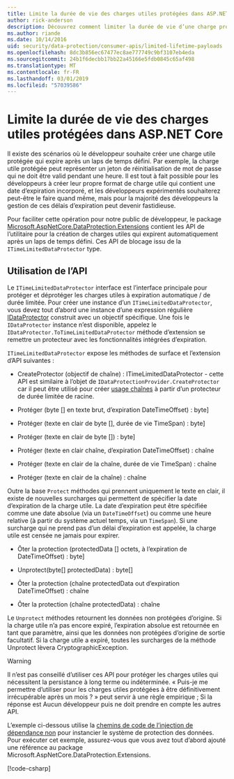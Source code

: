 ```yaml
---
title: Limite la durée de vie des charges utiles protégées dans ASP.NET Core
author: rick-anderson
description: Découvrez comment limiter la durée de vie d’une charge protégée à l’aide de l’API de Protection des données ASP.NET Core.
ms.author: riande
ms.date: 10/14/2016
uid: security/data-protection/consumer-apis/limited-lifetime-payloads
ms.openlocfilehash: 8dc3b856ec67477ec8ae777749c9bf3107eb4eda
ms.sourcegitcommit: 24b1f6decbb17bb22a45166e5fdb0845c65af498
ms.translationtype: MT
ms.contentlocale: fr-FR
ms.lasthandoff: 03/01/2019
ms.locfileid: "57039586"
---
```

# <a name="limit-the-lifetime-of-protected-payloads-in-aspnet-core"></a>Limite la durée de vie des charges utiles protégées dans ASP.NET Core

Il existe des scénarios où le développeur souhaite créer une charge utile protégée qui expire après un laps de temps défini. Par exemple, la charge utile protégée peut représenter un jeton de réinitialisation de mot de passe qui ne doit être valid pendant une heure. Il est tout à fait possible pour les développeurs à créer leur propre format de charge utile qui contient une date d’expiration incorporé, et les développeurs expérimentés souhaiterez peut-être le faire quand même, mais pour la majorité des développeurs la gestion de ces délais d’expiration peut devenir fastidieuse.

Pour faciliter cette opération pour notre public de développeur, le package [Microsoft.AspNetCore.DataProtection.Extensions](https://www.nuget.org/packages/Microsoft.AspNetCore.DataProtection.Extensions/) contient les API de l’utilitaire pour la création de charges utiles qui expirent automatiquement après un laps de temps défini. Ces API de blocage issu de la `ITimeLimitedDataProtector` type.

## <a name="api-usage"></a>Utilisation de l’API

Le `ITimeLimitedDataProtector` interface est l’interface principale pour protéger et déprotéger les charges utiles à expiration automatique / de durée limitée. Pour créer une instance d’un `ITimeLimitedDataProtector`, vous devez tout d’abord une instance d’une expression régulière [IDataProtector](xref:security/data-protection/consumer-apis/overview) construit avec un objectif spécifique. Une fois le `IDataProtector` instance n’est disponible, appelez le `IDataProtector.ToTimeLimitedDataProtector` méthode d’extension se remettre un protecteur avec les fonctionnalités intégrées d’expiration.

`ITimeLimitedDataProtector` expose les méthodes de surface et l’extension d’API suivantes :

* CreateProtector (objectif de chaîne) : ITimeLimitedDataProtector - cette API est similaire à l’objet de `IDataProtectionProvider.CreateProtector` car il peut être utilisé pour créer [usage chaînes](xref:security/data-protection/consumer-apis/purpose-strings) à partir d’un protecteur de durée limitée de racine.

* Protéger (byte [] en texte brut, d’expiration DateTimeOffset) : byte]

* Protéger (texte en clair de byte [], durée de vie TimeSpan) : byte]

* Protéger (texte en clair de byte []) : byte]

* Protéger (texte en clair chaîne, d’expiration DateTimeOffset) : chaîne

* Protéger (texte en clair de la chaîne, durée de vie TimeSpan) : chaîne

* Protéger (texte en clair de la chaîne) : chaîne

Outre la base `Protect` méthodes qui prennent uniquement le texte en clair, il existe de nouvelles surcharges qui permettent de spécifier la date d’expiration de la charge utile. La date d’expiration peut être spécifiée comme une date absolue (via un `DateTimeOffset`) ou comme une heure relative (à partir du système actuel temps, via un `TimeSpan`). Si une surcharge qui ne prend pas d’un délai d’expiration est appelée, la charge utile est censée ne jamais pour expirer.

* Ôter la protection (protectedData [] octets, à l’expiration de DateTimeOffset) : byte]

* Unprotect(byte[] protectedData) : byte[]

* Ôter la protection (chaîne protectedData out d’expiration DateTimeOffset) : chaîne

* Ôter la protection (chaîne protectedData) : chaîne

Le `Unprotect` méthodes retournent les données non protégées d’origine. Si la charge utile n’a pas encore expiré, l’expiration absolue est retournée en tant que paramètre, ainsi que les données non protégées d’origine de sortie facultatif. Si la charge utile a expiré, toutes les surcharges de la méthode Unprotect lèvera CryptographicException.

>[!WARNING]
> Il n’est pas conseillé d’utiliser ces API pour protéger les charges utiles qui nécessitent la persistance à long terme ou indéterminée. « Puis-je me permettre d’utiliser pour les charges utiles protégées à être définitivement irrécupérable après un mois ? » peut servir à une règle empirique ; Si la réponse est Aucun développeur puis ne doit prendre en compte les autres API.

L’exemple ci-dessous utilise la [chemins de code de l’injection de dépendance non](xref:security/data-protection/configuration/non-di-scenarios) pour instancier le système de protection des données. Pour exécuter cet exemple, assurez-vous que vous avez tout d’abord ajouté une référence au package Microsoft.AspNetCore.DataProtection.Extensions.

[!code-csharp[](limited-lifetime-payloads/samples/limitedlifetimepayloads.cs)]
